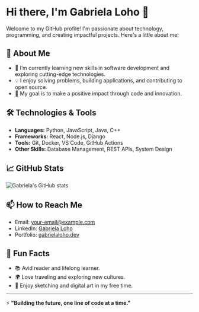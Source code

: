 # Hi there, I'm Gabriela Loho 👋

Welcome to my GitHub profile! I'm passionate about technology, programming, and creating impactful projects. Here's a little about me:

## 🚀 About Me
- 🌱 I’m currently learning new skills in software development and exploring cutting-edge technologies.
- 💡 I enjoy solving problems, building applications, and contributing to open source.
- 🎯 My goal is to make a positive impact through code and innovation.

## 🛠️ Technologies & Tools
- **Languages:** Python, JavaScript, Java, C++
- **Frameworks:** React, Node.js, Django
- **Tools:** Git, Docker, VS Code, GitHub Actions
- **Other Skills:** Database Management, REST APIs, System Design

## 📈 GitHub Stats
![Gabriela's GitHub stats](https://github-readme-stats.vercel.app/api?username=gabrielaloho&show_icons=true&theme=radical)

## 📫 How to Reach Me
- Email: [your-email@example.com](mailto:your-email@example.com)
- LinkedIn: [Gabriela Loho](https://linkedin.com/in/gabrielaloho)
- Portfolio: [gabrielaloho.dev](https://gabrielaloho.dev)

## 🌟 Fun Facts
- 📚 Avid reader and lifelong learner.
- 🌍 Love traveling and exploring new cultures.
- 🎨 Enjoy sketching and digital art in my free time.

---

⚡ **"Building the future, one line of code at a time."**
